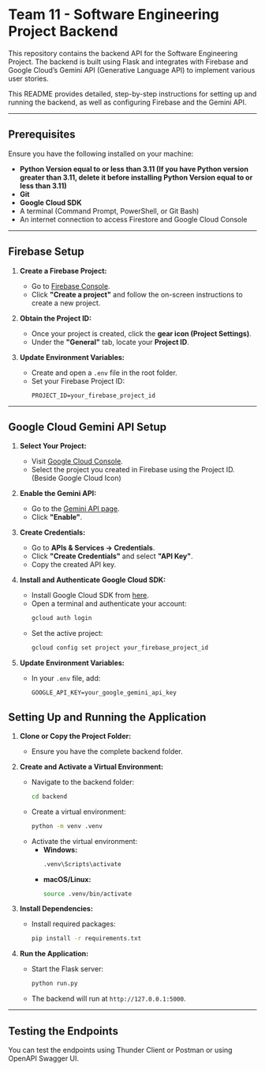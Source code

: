 # Team 11 - Software Engineering Project Backend

This repository contains the backend API for the Software Engineering Project. The backend is built using Flask and integrates with Firebase and Google Cloud’s Gemini API (Generative Language API) to implement various user stories.

This README provides detailed, step-by-step instructions for setting up and running the backend, as well as configuring Firebase and the Gemini API.

---

## Prerequisites

Ensure you have the following installed on your machine:

- **Python Version equal to or less than 3.11 (If you have Python version greater than 3.11, delete it before installing Python Version equal to or less than 3.11)**
- **Git**
- **Google Cloud SDK**
- A terminal (Command Prompt, PowerShell, or Git Bash)
- An internet connection to access Firestore and Google Cloud Console

---

## Firebase Setup

1. **Create a Firebase Project:**

   - Go to [Firebase Console](https://console.firebase.google.com/u/0/).
   - Click **"Create a project"** and follow the on-screen instructions to create a new project.

2. **Obtain the Project ID:**

   - Once your project is created, click the **gear icon (Project Settings)**.
   - Under the **"General"** tab, locate your **Project ID**.

3. **Update Environment Variables:**

   - Create and open a `.env` file in the root folder.
   - Set your Firebase Project ID:
     ```
     PROJECT_ID=your_firebase_project_id
     ```

---

## Google Cloud Gemini API Setup

1. **Select Your Project:**

   - Visit [Google Cloud Console](https://console.cloud.google.com/).
   - Select the project you created in Firebase using the Project ID.(Beside Google Cloud Icon)

2. **Enable the Gemini API:**

   - Go to the [Gemini API page](https://console.cloud.google.com/apis/api/generativelanguage.googleapis.com/).
   - Click **"Enable"**.

3. **Create Credentials:**

   - Go to **APIs & Services → Credentials**.
   - Click **"Create Credentials"** and select **"API Key"**.
   - Copy the created API key.

4. **Install and Authenticate Google Cloud SDK:**

   - Install Google Cloud SDK from [here](https://cloud.google.com/sdk/docs/install).
   - Open a terminal and authenticate your account:
     ```bash
     gcloud auth login
     ```
   - Set the active project:
     ```bash
     gcloud config set project your_firebase_project_id
     ```

5. **Update Environment Variables:**

   - In your `.env` file, add:
     ```
     GOOGLE_API_KEY=your_google_gemini_api_key
     ```

## Setting Up and Running the Application

1. **Clone or Copy the Project Folder:**

   - Ensure you have the complete backend folder.

2. **Create and Activate a Virtual Environment:**

   - Navigate to the backend folder:
     ```bash
     cd backend
     ```
   - Create a virtual environment:
     ```bash
     python -m venv .venv
     ```
   - Activate the virtual environment:
     - **Windows:**
       ```bash
       .venv\Scripts\activate
       ```
     - **macOS/Linux:**
       ```bash
       source .venv/bin/activate
       ```

3. **Install Dependencies:**

   - Install required packages:
     ```bash
     pip install -r requirements.txt
     ```

4. **Run the Application:**

   - Start the Flask server:
     ```bash
     python run.py
     ```
   - The backend will run at `http://127.0.0.1:5000`.

---

## Testing the Endpoints

You can test the endpoints using Thunder Client or Postman or using OpenAPI Swagger UI.

